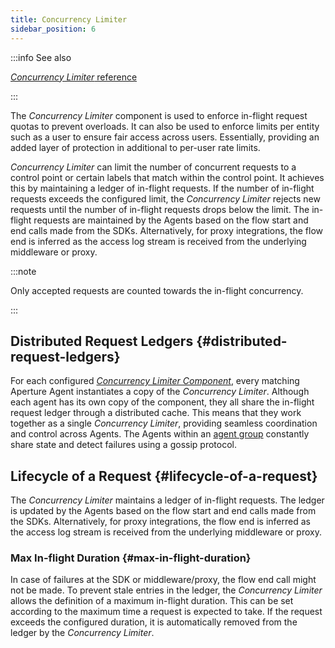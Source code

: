 ```yaml
---
title: Concurrency Limiter
sidebar_position: 6
---
```


:::info See also

[_Concurrency Limiter_ reference][reference]

:::

The _Concurrency Limiter_ component is used to enforce in-flight request quotas
to prevent overloads. It can also be used to enforce limits per entity such as a
user to ensure fair access across users. Essentially, providing an added layer
of protection in additional to per-user rate limits.

_Concurrency Limiter_ can limit the number of concurrent requests to a control
point or certain labels that match within the control point. It achieves this by
maintaining a ledger of in-flight requests. If the number of in-flight requests
exceeds the configured limit, the _Concurrency Limiter_ rejects new requests
until the number of in-flight requests drops below the limit. The in-flight
requests are maintained by the Agents based on the flow start and end calls made
from the SDKs. Alternatively, for proxy integrations, the flow end is inferred
as the access log stream is received from the underlying middleware or proxy.

:::note

Only accepted requests are counted towards the in-flight concurrency.

:::

## Distributed Request Ledgers {#distributed-request-ledgers}

For each configured [_Concurrency Limiter Component_][reference], every matching
Aperture Agent instantiates a copy of the _Concurrency Limiter_. Although each
agent has its own copy of the component, they all share the in-flight request
ledger through a distributed cache. This means that they work together as a
single _Concurrency Limiter_, providing seamless coordination and control across
Agents. The Agents within an [agent group][agent-group] constantly share state
and detect failures using a gossip protocol.

## Lifecycle of a Request {#lifecycle-of-a-request}

The _Concurrency Limiter_ maintains a ledger of in-flight requests. The ledger
is updated by the Agents based on the flow start and end calls made from the
SDKs. Alternatively, for proxy integrations, the flow end is inferred as the
access log stream is received from the underlying middleware or proxy.

### Max In-flight Duration {#max-in-flight-duration}

In case of failures at the SDK or middleware/proxy, the flow end call might not
be made. To prevent stale entries in the ledger, the _Concurrency Limiter_
allows the definition of a maximum in-flight duration. This can be set according
to the maximum time a request is expected to take. If the request exceeds the
configured duration, it is automatically removed from the ledger by the
_Concurrency Limiter_.

[reference]: /reference/configuration/spec.md#concurrency-limiter
[agent-group]: /concepts/selector.md#agent-group
